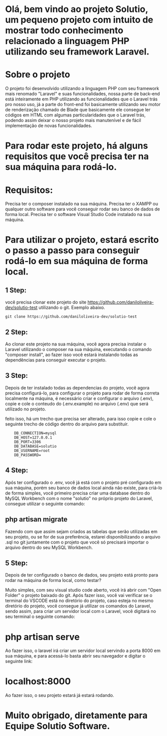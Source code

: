 # Olá, bem vindo ao projeto Solutio, um pequeno projeto com intuito de mostrar todo conhecimento relacionado a linguagem PHP utilizando seu framework Laravel.

# Sobre o projeto

O projeto foi desenvolvido utilizando a linguagem PHP com seu framework mais renomado "Laravel" e suas funcionalidades, nossa parte de back-end está inteiramente em PHP utilizando as funcionalidades que o Laravel trás pro nosso uso, já a parte do front-end foi basicamente utilizando seu motor de renderização chamado de Blade que basicamente ele consegue ler códigos em HTML com algumas particularidades que o Laravel trás, podendo assim deixar o nosso projeto mais manutenível e de fácil implementação de novas funcionalidades.

# Para rodar este projeto, há alguns requisitos que você precisa ter na sua máquina para rodá-lo.
# Requisitos:

Precisa ter o composer instalado na sua máquina.
Precisa ter o XAMPP ou qualquer outro software para você conseguir rodar seu banco de dados de forma local.
Precisa ter o software Visual Studio Code instalado na sua máquina.

# Para utilizar o projeto, estará escrito o passo a passo para conseguir rodá-lo em sua máquina de forma local.

## 1 Step:
você precisa clonar este projeto do site https://github.com/daniloliveira-dev/solutio-test utilizando o git.
Exemplo abaixo.
```
git clone https://github.com/daniloliveira-dev/solutio-test
```

## 2 Step:
Ao clonar este projeto na sua máquina, você agora precisa instalar o Laravel utilizando o composer na sua máquina, executando o comando "composer install", ao fazer isso você estará instalando todas as dependências para conseguir executar o projeto.

## 3 Step:
Depois de ter instalado todas as dependencias do projeto, você agora precisa configurá-lo, para configurar o projeto para rodar de forma correta localmente na máquina, é necessário criar e configurar o arquivo (.env), copie e cole o conteudo do (.env.example) no arquivo (.env) que será utilizado no projeto.

feito isso, há um trecho que precisa ser alterado, para isso copie e cole o seguinte trecho de código dentro do arquivo para substituir.

```
    DB_CONNECTION=mysql
    DB_HOST=127.0.0.1
    DB_PORT=3306
    DB_DATABASE=solutio
    DB_USERNAME=root
    DB_PASSWORD=
```

## 4 Step:
Após ter configurado o .env, você já está com o projeto pré configurado em sua máquina, porém seu banco de dados local ainda não existe, para criá-lo de forma simples, você primeiro precisa criar uma database dentro do MySQL Workbench com o nome "solutio" no próprio projeto do Laravel, consegue utilizar o seguinte comando:

## php artisan migrate

Fazendo com que assim sejam criados as tabelas que serão utilizadas em seu projeto, ou se for de sua preferência, estarei disponibilizando o arquivo .sql no git juntamente com o projeto que você só precisará importar o arquivo dentro do seu MySQL Workbench.

## 5 Step:
Depois de ter configurado o banco de dados, seu projeto está pronto para rodar na máquina de forma local, como testar?

Muito simples, com seu visual studio code aberto, você irá abrir com "Open Folder" o projeto baixado do git.
Após fazer isso, você vai verificar se o terminal do VSCODE está no diretório do projeto, caso esteja no mesmo diretório do projeto, você consegue já utilizar os comandos do Laravel, sendo assim, para criar um servidor local com o Laravel, você digitará no seu terminal o seguinte comando:

# php artisan serve

Ao fazer isso, o laravel irá criar um servidor local servindo a porta 8000 em sua máquina, e para acessá-lo basta abrir seu navegador e digitar o seguinte link:

# localhost:8000

Ao fazer isso, o seu projeto estará já estará rodando.

# Muito obrigado, diretamente para Equipe Solutio Software.